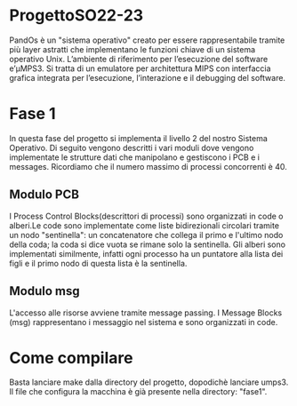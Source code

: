 # ProgettoSO22-23
PandOs è un "sistema operativo" creato per essere rappresentabile tramite più layer astratti che implementano le funzioni chiave di un sistema operativo Unix. L’ambiente di riferimento per l’esecuzione del software e’μMPS3. Si tratta di un emulatore per architettura MIPS con interfaccia grafica integrata per l’esecuzione, l’interazione e il debugging del software.

# Fase 1
In questa fase del progetto si implementa il livello 2 del nostro Sistema Operativo. Di seguito vengono descritti i vari moduli dove vengono implementate le strutture dati che manipolano e gestiscono i PCB e i messages. Ricordiamo che il numero massimo di processi concorrenti è 40.

## Modulo PCB
I Process Control Blocks(descrittori di processi) sono organizzati in code o alberi.Le code sono implementate come liste bidirezionali circolari tramite un nodo "sentinella": un concatenatore che collega il primo e l'ultimo nodo della coda; la coda si dice vuota se rimane solo la sentinella. Gli alberi sono implementati similmente, infatti ogni processo ha un puntatore alla lista dei figli e il primo nodo di questa lista è la sentinella.    

## Modulo msg
L'accesso alle risorse avviene tramite message passing. I Message Blocks (msg) rappresentano i messaggio nel sistema e sono organizzati in code.

# Come compilare
Basta lanciare make dalla directory del progetto, dopodichè lanciare umps3. Il file che configura la macchina è già presente nella directory: "fase1". 
